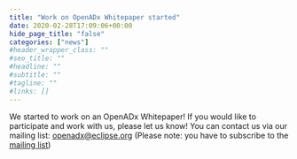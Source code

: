 ```yaml
---
title: "Work on OpenADx Whitepaper started"
date: 2020-02-28T17:09:06+00:00
hide_page_title: "false"
categories: ["news"]
#header_wrapper_class: ""
#seo_title: ""
#headline: ""
#subtitle: ""
#tagline: ""
#links: []
---
```


We started to work on an OpenADx Whitepaper! 
If you would like to participate and work with us, please let us know! 
You can contact us via our mailing list: [openadx@eclipse.org](openadx@eclipse.org)
(Please note: you have to subscribe to the [mailing list](https://dev.eclipse.org/mailman/listinfo/openadx))
